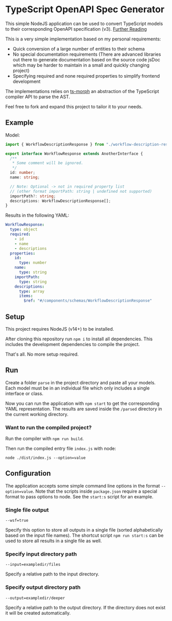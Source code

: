 # TypeScript OpenAPI Spec Generator

This simple NodeJS application can be used to convert TypeScript models to their corresponding OpenAPI specification (v3). [Further Reading](https://swagger.io/docs/specification/about/)

This is a very simple implementation based on my personal requirements:

- Quick conversion of a large number of entities to their schema
- No special documentation requirements (There are advanced libraries out there to generate documentation based on the source code jsDoc which may be harder to maintain in a small and quickly changing project)
- Specifying required and none required properties to simplify frontend development

The implementations relies on [ts-morph](https://github.com/dsherret/ts-morph) an abstraction of the TypeScript compiler API to parse the AST.

Feel free to fork and expand this project to tailor it to your needs.

## Example

Model:

```typescript
import { WorkflowDescriptionResponse } from "./workflow-description-response";

export interface WorkflowResponse extends AnotherInterface {
  /**
   * Some comment will be ignored.
   */
  id: number;
  name: string;

  // Note: Optional -> not in required property list
  // (other format importPath: string | undefined not supported)
  importPath?: string;
  descriptions: WorkflowDescriptionResponse[];
}
```

Results in the following YAML:

```yaml
WorkflowResponse:
  type: object
  required:
    - id
    - name
    - descriptions
  properties:
    id:
      type: number
    name:
      type: string
    importPath:
      type: string
    descriptions:
      type: array
      items:
        $ref: "#/components/schemas/WorkflowDescriptionResponse"
```

## Setup

This project requires NodeJS (v14+) to be installed.

After cloning this repository run `npm i` to install all dependencies.
This includes the development dependencies to compile the project.

That's all. No more setup required.

## Run

Create a folder `parse` in the project directory and paste all your models.
Each model must be in an individual file which only includes a single interface or class.

Now you can run the application with `npm start` to get the corresponding YAML representation.
The results are saved inside the `/parsed` directory in the current working directory.

### Want to run the compiled project?

Run the compiler with `npm run build`.

Then run the compiled entry file `index.js` with node:

```
node ./dist/index.js --option=value
```

## Configuration

The application accepts some simple command line options in the format `--option=value`.
Note that the scripts inside `package.json` require a special format to pass options to node.
See the `start:s` script for an example.

### Single file output

```
--wsf=true
```

Specify this option to store all outputs in a single file (sorted alphabetically based on the input file names).
The shortcut script `npm run start:s` can be used to store all results in a single file as well.

### Specify input directory path

```
--input=exampledir/files
```

Specify a relative path to the input directory.

### Specify output directory path

```
--output=exampledir/deeper
```

Specify a relative path to the output directory.
If the directory does not exist it will be created automatically.
